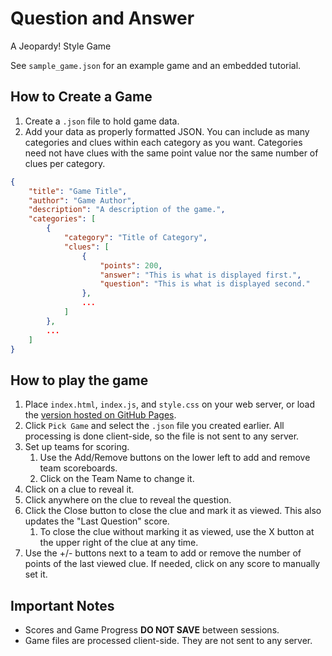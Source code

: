 # Question and Answer

A Jeopardy! Style Game

See `sample_game.json` for an example game and an embedded tutorial.

## How to Create a Game

1. Create a `.json` file to hold game data.
2. Add your data as properly formatted JSON. You can include as many categories and clues within each category as you want. Categories need not have clues with the same point value nor the same number of clues per category.

```json
{
    "title": "Game Title",
    "author": "Game Author",
    "description": "A description of the game.",
    "categories": [
        {
            "category": "Title of Category",
            "clues": [
                {
                    "points": 200,
                    "answer": "This is what is displayed first.",
                    "question": "This is what is displayed second."
                },
                ...
            ]
        },
        ...
    ]
}
```

## How to play the game

1. Place `index.html`, `index.js`, and `style.css` on your web server, or load the [version hosted on GitHub Pages](https://brandoningli.github.io/answer-and-question).
2. Click `Pick Game` and select the `.json` file you created earlier. All processing is done client-side, so the file is not sent to any server.
3. Set up teams for scoring.
    1. Use the Add/Remove buttons on the lower left to add and remove team scoreboards.
    2. Click on the Team Name to change it.
4. Click on a clue to reveal it.
5. Click anywhere on the clue to reveal the question.
6. Click the Close button to close the clue and mark it as viewed. This also updates the "Last Question" score.
    1. To close the clue without marking it as viewed, use the X button at the upper right of the clue at any time.
7. Use the +/- buttons next to a team to add or remove the number of points of the last viewed clue. If needed, click on any score to manually set it.

## Important Notes

+ Scores and Game Progress **DO NOT SAVE** between sessions.
+ Game files are processed client-side. They are not sent to any server.